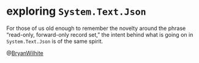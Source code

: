 # exploring `System.Text.Json`

For those of us old enough to remember the novelty around the phrase “read-only, forward-only record set,” the intent behind what is going on in `System.Text.Json` is of the same spirit.

@[BryanWilhite](https://twitter.com/BryanWilhite)
